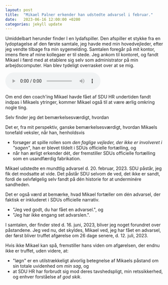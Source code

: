 ```yaml
---
layout: post
title:  "Mikael Palner erkender han udstedte advarsel i februar."
date:   2023-06-16 12:00:00 +0200
categories: jekyll update
---
```

Umiddelbart herunder finder I en lydafspiller. Den afspiller et stykke fra en lydoptagelse af den første samtale, jeg havde med min hovedvejleder, efter jeg vendte tilbage fra min sygemelding. Samtalen foregår på mit kontor, imens flere af mine kollegaer er til stede. Jeg ankom til kontoret, og fandt Mikael i færd med at etablere sig selv som administrator på min <span title="Det er SDUs officielle position, at computeren blev stjålet, mindre end en dag før, jeg skulle have afhentet den på Kirsten Kyviks kontor. Det ser dog mest ud som om, de fik den til at forsvinde, da jeg fortalte dem, der var data på den, jeg skulle bruge i forbindelse med den forestående politianmeldelse.">arbejdscomputer</span>. Han blev tydeligt overrasket over at se mig.

<div>
 <audio controls="controls" src="/pift/custom_assets/audio/du_har_fået_en_advarsel___jaja_2.mp3">
  Your browser does not support the audio tag.
 </audio>
</div>

Om end den coach'ing Mikael havde fået af SDU HR undertiden fandt indpas i Mikaels <span title="&quot;Jeg kender ikke noget til din sag&quot;">ytringer</span>, kommer Mikael også til at være ærlig omkring nogle ting.

Selv finder jeg det bemærkelsesværdigt, hvordan 

Det er, fra mit perspektiv, ganske bemærkelsesværdigt, hvordan Mikaels tonefald veksler, når han, henholdsvis
<ul>
<li>forsøger at spille rollen som <i>den faglige vejleder, der ikke er involveret i &quot;sagen&quot;</i>, han er blevet tildelt i SDUs officielle fortælling, og</li>
<li>når han ærligt erkender dét, der fremstiller SDUs officielle fortælling som en usandfærdig fabrikation.</li>
</ul>

Mikael udstedte en mundtlig advarsel d. 20. februar, 2023. SDU påstår, jeg fik <span title="I.e.: &quot;Vi går ikke videre med sagen&quot;">det modsatte </span> at vide. Det påstår SDU selvom de ved, det ikke er sandt, fordi de selvfølgelig selv fandt på dén historie for at underminére sandheden.



Det er også værd at bemærke, hvad Mikael fortæller om dén advarsel, der faktisk er inkluderet i SDUs officielle narrativ.
<ul>
<li>&quot;Jeg ved godt, du har fået en advarsel.&quot;, og</li>
<li>&quot;Jeg har ikke engang set advarslen.&quot;.</li>
</ul>

I samtalen, der finder sted d. 16. juni, 2023, bliver jeg noget forundret over påstandene. Jeg ved nu, det skyldes, Mikael ved, jeg har fået en advarsel, der først bliver truffet afgørelse om 26 dage senere, d. 12. juli, 2023.

Hvis ikke Mikael kan spå, fremstiller hans viden om afgørelsen, der endnu ikke er truffet, uden videre, at:
<ul>
<li>&quot;løgn&quot; er en utilstrækkeligt alvorlig betegnelse af Mikaels påstand om sin totale uvidenhed om <i>min sag</i>, og</li>
<li>at SDU HR har forbrudt sig mod deres tavshedspligt, min retssikkerhed, og enhver forståelse af <i>god skik</i>.</li>
</ul>

